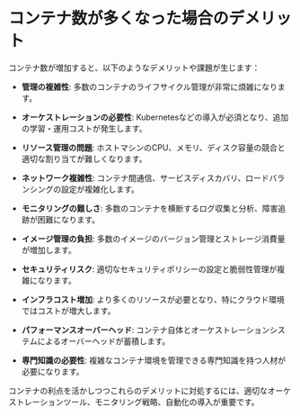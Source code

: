 # コンテナ数が多くなった場合のデメリット

コンテナ数が増加すると、以下のようなデメリットや課題が生じます：

- **管理の複雑性**: 多数のコンテナのライフサイクル管理が非常に煩雑になります。

- **オーケストレーションの必要性**: Kubernetesなどの導入が必須となり、追加の学習・運用コストが発生します。

- **リソース管理の問題**: ホストマシンのCPU、メモリ、ディスク容量の競合と適切な割り当てが難しくなります。

- **ネットワーク複雑性**: コンテナ間通信、サービスディスカバリ、ロードバランシングの設定が複雑化します。

- **モニタリングの難しさ**: 多数のコンテナを横断するログ収集と分析、障害追跡が困難になります。

- **イメージ管理の負担**: 多数のイメージのバージョン管理とストレージ消費量が増加します。

- **セキュリティリスク**: 適切なセキュリティポリシーの設定と脆弱性管理が複雑になります。

- **インフラコスト増加**: より多くのリソースが必要となり、特にクラウド環境ではコストが増大します。

- **パフォーマンスオーバーヘッド**: コンテナ自体とオーケストレーションシステムによるオーバーヘッドが蓄積します。

- **専門知識の必要性**: 複雑なコンテナ環境を管理できる専門知識を持つ人材が必要になります。

コンテナの利点を活かしつつこれらのデメリットに対処するには、適切なオーケストレーションツール、モニタリング戦略、自動化の導入が重要です。